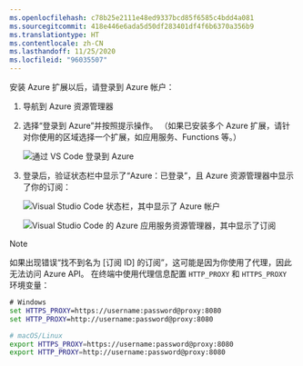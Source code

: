 ```yaml
---
ms.openlocfilehash: c78b25e2111e48ed9337bcd85f6585c4bdd4a081
ms.sourcegitcommit: 418e446e6ada5d50df283401df4f6b6370a356b9
ms.translationtype: HT
ms.contentlocale: zh-CN
ms.lasthandoff: 11/25/2020
ms.locfileid: "96035507"
---
```

安装 Azure 扩展以后，请登录到 Azure 帐户：

1. 导航到 Azure 资源管理器
1. 选择“登录到 Azure”并按照提示操作。 （如果已安装多个 Azure 扩展，请针对你使用的区域选择一个扩展，如应用服务、Functions 等。）

    ![通过 VS Code 登录到 Azure](../media/deploy-azure/sign-in-to-azure-through-visual-studio-code.png)

1. 登录后，验证状态栏中显示了“Azure：已登录”，且 Azure 资源管理器中显示了你的订阅：

    ![Visual Studio Code 状态栏，其中显示了 Azure 帐户](../media/deploy-azure/azure-account-status-bar-in-visual-studio-code.png)

    ![Visual Studio Code 的 Azure 应用服务资源管理器，其中显示了订阅](../media/deploy-azure/view-azure-subscription-in-visual-studio-code-app-service-explorer.png)

> [!NOTE]
> 如果出现错误“找不到名为 [订阅 ID] 的订阅”，这可能是因为你使用了代理，因此无法访问 Azure API。 在终端中使用代理信息配置 `HTTP_PROXY` 和 `HTTPS_PROXY` 环境变量：
>
> ```cmd
> # Windows
> set HTTPS_PROXY=https://username:password@proxy:8080
> set HTTP_PROXY=http://username:password@proxy:8080
> ```
>
> ```bash
> # macOS/Linux
> export HTTPS_PROXY=https://username:password@proxy:8080
> export HTTP_PROXY=http://username:password@proxy:8080
> ```

